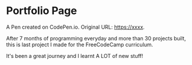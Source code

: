 # Portfolio Page

A Pen created on CodePen.io. Original URL: [https://xxxx](https://xxxx).

After 7 months of programming everyday and more than 30 projects built, this is last project I made for the FreeCodeCamp curriculum. 

It's been a great journey and I learnt A LOT of new stuff!